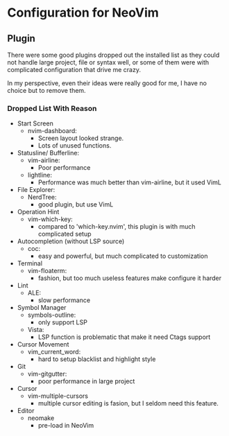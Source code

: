 # Configuration for NeoVim

## Plugin

There were some good plugins dropped out the installed list as they
could not handle large project, file or syntax well, or some of them
were with complicated configuration that drive me crazy.

In my perspective, even their ideas were really good for me, I have
no choice but to remove them.

### Dropped List With Reason

- Start Screen
    - nvim-dashboard:
        - Screen layout looked strange.
        - Lots of unused functions.
- Statusline/ Bufferline:
    - vim-airline: 
        - Poor performance
    - lightline:
        - Performance was much better than vim-airline, but it used VimL
- File Explorer:
    - NerdTree:
        - good plugin, but use VimL
- Operation Hint
    - vim-which-key:
        - compared to 'which-key.nvim', this plugin is with
          much complicated setup
- Autocompletion (without LSP source)
    - coc:
        - easy and powerful, but much complicated to customization
- Terminal
    - vim-floaterm:
        - fashion, but too much useless features make configure it harder
- Lint
    - ALE:
        - slow performance
- Symbol Manager
    - symbols-outline:
        - only support LSP
    - Vista:
        - LSP function is problematic that make it need Ctags support
- Cursor Movement
    - vim_current_word:
        - hard to setup blacklist and highlight style
- Git
    - vim-gitgutter:
        - poor performance in large project
- Cursor
    - vim-multiple-cursors
        - multiple cursor editing is fasion, but I seldom need this feature.
- Editor
    - neomake
        - pre-load in NeoVim
